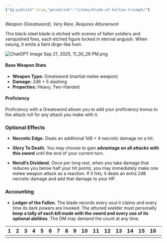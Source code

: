 ```yaml
---
{"dg-publish":true,"permalink":"/items/blade-of-hollow-triumph/"}
---
```


_Weapon (Greatsword), Very Rare, Requires Attunement_

This black-steel blade is etched with scenes of fallen soldiers and vanquished foes, each etched figure locked in eternal anguish. When swung, it emits a faint dirge-like hum.

![ChatGPT Image Sep 21, 2025, 11_30_26 PM.png](/img/user/ChatGPT%20Image%20Sep%2021,%202025,%2011_30_26%20PM.png)

#### Base Weapon Stats

- **Weapon Type:** Greatsword (martial melee weapon)
- **Damage:** 2d6 + 5 slashing
- **Properties:** Heavy, Two-Handed

#### Proficiency 

Proficiency with a Greatsword allows you to add your proficiency bonus to the attack roll for any attack you make with it.

### **Optional Effects**

- **Necrotic Edge.** Deals an additional 1d8 + 4 necrotic damage on a hit.
    
- **Glory To Death.** You may choose to gain **advantage on all attacks with this sword** until the end of your current turn.
    
- **Nerull’s Dividend.** Once per long rest, when you take damage that reduces you below half your hit points, you may immediately make one melee weapon attack as a reaction. If it hits, it deals an extra 2d8 necrotic damage and add that damage to your HP.
    

### Accounting
- **Ledger of the Fallen.** The blade records every soul it claims and every time its dark powers are invoked. The attuned wielder must personally **keep a tally of each kill made with the sword and every use of its optional abilities**. The DM may demand the count at any time. 

| 1<center></center> | 2   | 3   | 4   | 5   | 6   | 7   | 8   | 9   | 10  | 11  | 12  | 13  | 14  | 15  | 16  | 17  | 18  | 19  | 20  |
| ------------------ | --- | --- | --- | --- | --- | --- | --- | --- | --- | --- | --- | --- | --- | --- | --- | --- | --- | --- | --- |
|                    |     |     |     |     |     |     |     |     |     |     |     |     |     |     |     |     |     |     |     |



